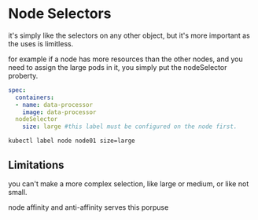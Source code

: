 # Node Selectors

it's simply like the selectors on any other object, but it's more important as the uses is limitless.

for example if a node has more resources than the other nodes, and you need to assign the large pods in it, you simply put the nodeSelector proberty.

```YAML
spec:
  containers:
  - name: data-processor
    image: data-processor
  nodeSelector
    size: large #this label must be configured on the node first.
```

`kubectl label node node01 size=large`

## Limitations

you can't make a more complex selection, like large or medium, or like not small.

node affinity and anti-affinity serves this porpuse